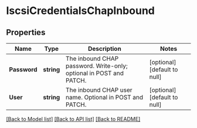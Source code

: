# IscsiCredentialsChapInbound

## Properties
Name | Type | Description | Notes
------------ | ------------- | ------------- | -------------
**Password** | **string** | The inbound CHAP password. Write-only; optional in POST and PATCH. | [optional] [default to null]
**User** | **string** | The inbound CHAP user name. Optional in POST and PATCH. | [optional] [default to null]

[[Back to Model list]](../README.md#documentation-for-models) [[Back to API list]](../README.md#documentation-for-api-endpoints) [[Back to README]](../README.md)


